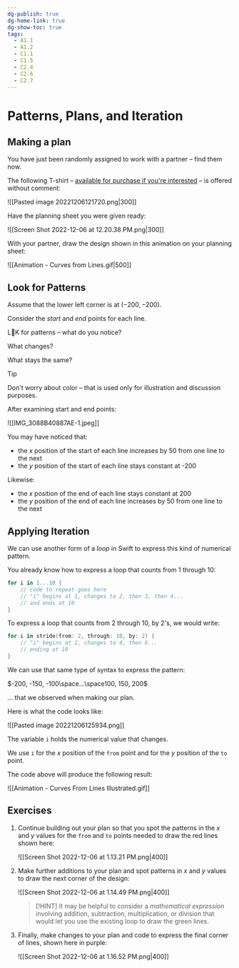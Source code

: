 ```yaml
---
dg-publish: true
dg-home-link: true
dg-show-toc: true
tags:
  - A1.1
  - A1.2
  - C1.1
  - C1.5
  - C2.4
  - C2.6
  - C2.7
---
```

# Patterns, Plans, and Iteration

## Making a plan

You have just been randomly assigned to work with a partner – find them now.

The following T-shirt – [available for purchase if you're interested](https://ateelove.com/product/weeks-of-coding-can-save-hours-of-planning-programmer-t-shirt/) – is offered without comment:

![[Pasted image 20221206121720.png|300]]

Have the planning sheet you were given ready:

![[Screen Shot 2022-12-06 at 12.20.38 PM.png|300]]

With your partner, draw the design shown in this animation on your planning sheet:

![[Animation - Curves from Lines.gif|500]]

## Look for Patterns

Assume that the lower left corner is at $(-200, -200)$.

Consider the *start* and *end* points for each line.

L👀K for patterns – what do you notice?

What changes?

What stays the same?

> [!TIP]
> Don't worry about color – that is used only for illustration and discussion purposes.

After examining start and end points:

![[IMG_3088B40887AE-1.jpeg]]

You may have noticed that:

- the $x$ position of the start of each line increases by 50 from one line to the next
- the $y$ position of the start of each line stays constant at -200

Likewise:

- the $x$ position of the end of each line stays constant at 200
- the $y$ position of the end of each line increases by 50 from one line to the next

## Applying Iteration

We can use another form of a *loop* in Swift to express this kind of numerical pattern.

You already know how to express a loop that counts from 1 through 10:

```swift
for i in 1...10 {
	// code to repeat goes here
	// "i" begins at 1, changes to 2, then 3, then 4...
	// and ends at 10
}
```

To express a loop that counts from 2 through 10, by 2's, we would write:

```swift
for i in stride(from: 2, through: 10, by: 2) {
    // "i" begins at 2, changes to 4, then 6...
    // ending at 10
}
```

We can use that same type of syntax to express the pattern:

$-200, -150, -100\space...\space100, 150, 200$

... that we observed when making our plan.

Here is what the code looks like:

![[Pasted image 20221206125934.png]]

The variable `i` holds the numerical value that changes.

We use `i` for the $x$ position of the `from` point and for the $y$ position of the `to` point.

The code above will produce the following result:

![[Animation - Curves From Lines Illustrated.gif]]

## Exercises

1. Continue building out your plan so that you spot the patterns in the $x$ and $y$ values for the `from` and `to` points needed to draw the red lines shown here:
   
   ![[Screen Shot 2022-12-06 at 1.13.21 PM.png|400]]
   
2. Make further additions to your plan and spot patterns in $x$ and $y$ values to draw the next corner of the design:
   
   ![[Screen Shot 2022-12-06 at 1.14.49 PM.png|400]]
   
   > [!HINT]
   > It may be helpful to consider a *mathematical expression* involving addition, subtraction, multiplication, or division that would let you use the existing loop to draw the green lines.
   
3. Finally, make changes to your plan and code to express the final corner of lines, shown here in purple:
   
   ![[Screen Shot 2022-12-06 at 1.16.52 PM.png|400]]